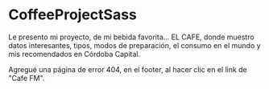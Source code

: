 # CoffeeProjectSass

Le presento mi proyecto, de mi bebida favorita... EL CAFE, donde muestro datos interesantes, tipos, modos de preparación, el consumo en el mundo y mis recomendados en Córdoba Capital.

Agregué una página de error 404, en el footer, al hacer clic en el link de "Cafe FM".
